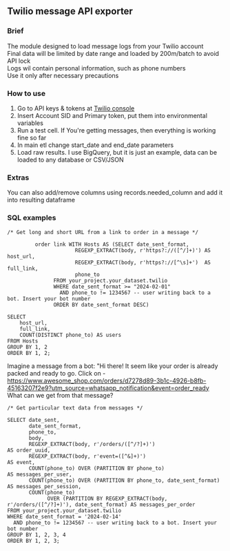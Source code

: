 ## Twilio message API exporter

### Brief
The module designed to load message logs from your Twilio account <br >
Final data will be limited by date range and loaded by 200m/batch to avoid API lock <br >
Logs wil contain personal information, such as phone numbers <br >
Use it only after necessary precautions

### How to use

1) Go to API keys & tokens at [Twilio console](twilio.com/console)
2) Insert Account SID and Primary token, put them into environmental variables
3) Run a test cell. If You're getting messages, then everything is working fine so far
4) In main etl change start_date and end_date parameters
5) Load raw results. I use BigQuery, but it is just an example, data can be loaded to any database or CSV/JSON

### Extras
You can also add/remove columns using records.needed_column and add it into resulting dataframe <br >

### SQL examples
```
/* Get long and short URL from a link to order in a message */

         order link WITH Hosts AS (SELECT date_sent_format,
                      REGEXP_EXTRACT(body, r'https?://([^/]+)') AS host_url,
                      REGEXP_EXTRACT(body, r'https?://[^\s]+')  AS full_link,
                      phone_to
               FROM your_project.your_dataset.twilio
               WHERE date_sent_format >= "2024-02-01"
                 AND phone_to != 1234567 -- user writing back to a bot. Insert your bot number
               ORDER BY date_sent_format DESC) 

SELECT
    host_url,
    full_link,
    COUNT(DISTINCT phone_to) AS users
FROM Hosts
GROUP BY 1, 2
ORDER BY 1, 2;

```
Imagine a message from a bot:
"Hi there! It seem like your order is already packed and ready to go. 
Click on - https://www.awesome_shop.com/orders/d7278d89-3b1c-4926-b8fb-45163207f2e9?utm_source=whatsapp_notification&event=order_ready <br >
What can we get from that message?
```
/* Get particular text data from messages */

SELECT date_sent,
       date_sent_format,
       phone_to,
       body,
       REGEXP_EXTRACT(body, r'/orders/([^/?]+)')                                             AS order_uuid,
       REGEXP_EXTRACT(body, r'event=([^&]+)')                                                AS event,
       COUNT(phone_to) OVER (PARTITION BY phone_to)                                          AS messages_per_user,
       COUNT(phone_to) OVER (PARTITION BY phone_to, date_sent_format)                        AS messages_per_session,
       COUNT(phone_to)
             OVER (PARTITION BY REGEXP_EXTRACT(body, r'/orders/([^/?]+)'), date_sent_format) AS messages_per_order
FROM your_project.your_dataset.twilio
WHERE date_sent_format = '2024-02-14'
  AND phone_to != 1234567 -- user writing back to a bot. Insert your bot number
GROUP BY 1, 2, 3, 4
ORDER BY 1, 2, 3;
```